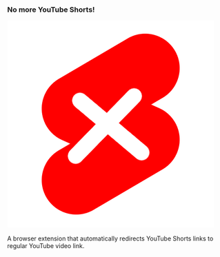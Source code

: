 ### No more YouTube Shorts!
![no-shorts.png](https://github.com/mucahitkurtlar/no-shorts/blob/main/no-shorts.png)


A browser extension that automatically redirects YouTube Shorts links to regular YouTube video link.
